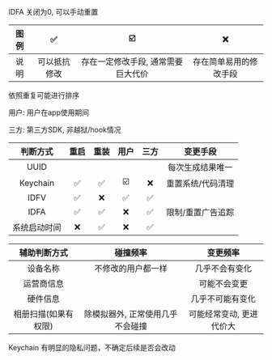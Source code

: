 IDFA 关闭为0, 可以手动重置

图例 | ✅ | ☑️ | ❌ | 
:-----:|:-----:|:------:|:------:
说明 | 可以抵抗修改 | 存在一定修改手段, 通常需要巨大代价 | 存在简单易用的修改手段

依照重复可能进行排序

用户: 用户在app使用期间

三方: 第三方SDK, 非越狱/hook情况

 判断方式 | 重启 | 重装 | 用户 | 三方 | 变更手段
:-----:|:------:|:--------:|:---------:|:---------:|:----:
UUID | | | | | 每次生成结果唯一
Keychain | ✅ | ✅ | ☑️ | ❌ | 重置系统/代码清理
IDFV  | ✅ | ❌ | ✅ | ✅
IDFA  | ✅ | ✅ | ❌ | ✅ | 限制/重置广告追踪
系统启动时间 | ❌ | ✅ | ❌ | ✅

 辅助判断方式 | 碰撞频率 | 变更频率
:-----:|:------:|:--------:
设备名称 | 不修改的用户都一样 | 几乎不会有变化
运营商信息 |  | 可能不会变更
硬件信息 | | 几乎不可能有变化
相册扫描(如果有权限) | 除模拟器外, 正常使用几乎不会碰撞 | 可能经常变动, 更进代价大

Keychain 有明显的隐私问题，不确定后续是否会改动

